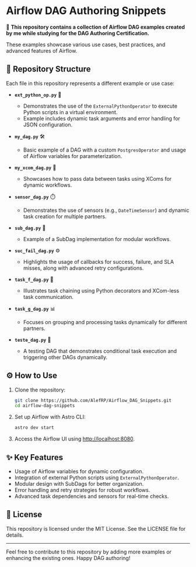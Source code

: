 # Airflow DAG Authoring Snippets

📂 **This repository contains a collection of Airflow DAG examples created by me while studying for the DAG Authoring Certification.**

These examples showcase various use cases, best practices, and advanced features of Airflow.

## 📁 Repository Structure

Each file in this repository represents a different example or use case:

- **`ext_python_op.py`** 🐍
  - Demonstrates the use of the `ExternalPythonOperator` to execute Python scripts in a virtual environment.
  - Example includes dynamic task arguments and error handling for JSON configuration.

- **`my_dag.py`** 🛠️
  - Basic example of a DAG with a custom `PostgresOperator` and usage of Airflow variables for parameterization.

- **`my_xcom_dag.py`** 🔗
  - Showcases how to pass data between tasks using XComs for dynamic workflows.

- **`sensor_dag.py`** ⏱️
  - Demonstrates the use of sensors (e.g., `DateTimeSensor`) and dynamic task creation for multiple partners.

- **`sub_dag.py`** 🔄
  - Example of a SubDag implementation for modular workflows.

- **`suc_fail_dag.py`** ⚙️
  - Highlights the usage of callbacks for success, failure, and SLA misses, along with advanced retry configurations.

- **`task_f_dag.py`** 🧩
  - Illustrates task chaining using Python decorators and XCom-less task communication.

- **`task_g_dag.py`** 📊
  - Focuses on grouping and processing tasks dynamically for different partners.

- **`teste_dag.py`** 🧪
  - A testing DAG that demonstrates conditional task execution and triggering other DAGs dynamically.

## ⚙️ How to Use

1. Clone the repository:

   ```bash
   git clone https://github.com/AlefRP/Airflow_DAG_Snippets.git
   cd airflow-dag-snippets
   ```

2. Set up Airflow with Astro CLI:

   ```bash
   astro dev start
   ```

3. Access the Airflow UI using [http://localhost:8080](http://localhost:8080).

## ✨ Key Features

- Usage of Airflow variables for dynamic configuration.
- Integration of external Python scripts using `ExternalPythonOperator`.
- Modular design with SubDags for better organization.
- Error handling and retry strategies for robust workflows.
- Advanced task dependencies and sensors for real-time checks.

## 📜 License

This repository is licensed under the MIT License. See the LICENSE file for details.

---

Feel free to contribute to this repository by adding more examples or enhancing the existing ones. Happy DAG authoring!